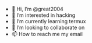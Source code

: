 - 👋 Hi, I’m @great2004
- 👀 I’m interested in hacking
- 🌱 I’m currently learning termux
- 💞️ I’m looking to collaborate on 
- 📫 How to reach me my email

<!---
great2004/great2004 is a ✨ special ✨ repository because its `README.md` (this file) appears on your GitHub profile.
You can click the Preview link to take a look at your changes.
--->
